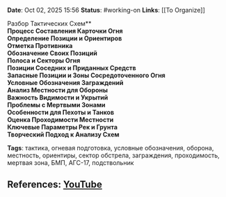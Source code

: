 **Date**: Oct 02, 2025 15:56
**Status**: #working-on
**Links**: [[To Organize]] 

Разбор Тактических Схем**  
**Процесс Составления Карточки Огня**  
**Определение Позиции и Ориентиров**  
**Отметка Противника**  
**Обозначение Своих Позиций**  
**Полоса и Секторы Огня**  
**Позиции Соседних и Приданных Средств**  
**Запасные Позиции и Зоны Сосредоточенного Огня**  
**Условные Обозначения Заграждений**  
**Анализ Местности для Обороны**  
**Важность Видимости и Укрытий**  
**Проблемы с Мертвыми Зонами**  
**Особенности для Пехоты и Танков**  
**Оценка Проходимости Местности**  
**Ключевые Параметры Рек и Грунта**  
**Творческий Подход к Анализу Схем**

**Tags**: тактика, огневая подготовка, условные обозначения, оборона, местность, ориентиры, сектор обстрела, заграждения, проходимость, мертвая зона, БМП, АГС-17, подствольник

## References: [YouTube](https://www.youtube.com/watch?v=Add13FKXhLg)
